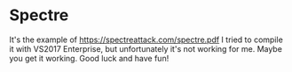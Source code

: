 # Spectre

It's the example of https://spectreattack.com/spectre.pdf
I tried to compile it with VS2017 Enterprise, but unfortunately it's not working for me. Maybe you get it working.
Good luck and have fun!
